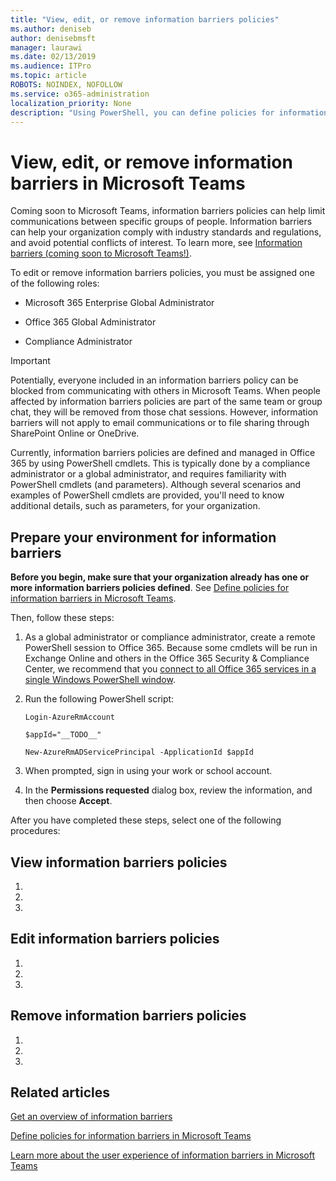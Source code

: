 ```yaml
---
title: "View, edit, or remove information barriers policies"
ms.author: deniseb
author: denisebmsft
manager: laurawi
ms.date: 02/13/2019
ms.audience: ITPro
ms.topic: article
ROBOTS: NOINDEX, NOFOLLOW
ms.service: o365-administration
localization_priority: None
description: "Using PowerShell, you can define policies for information barriers in Microsoft Teams."
---
```


# View, edit, or remove information barriers in Microsoft Teams

Coming soon to Microsoft Teams, information barriers policies can help limit communications between specific groups of people. Information barriers can help your organization comply with industry standards and regulations, and avoid potential conflicts of interest. To learn more, see [Information barriers (coming soon to Microsoft Teams!)](information-barriers.md).

To edit or remove information barriers policies, you must be assigned one of the following roles:

- Microsoft 365 Enterprise Global Administrator

- Office 365 Global Administrator

- Compliance Administrator

> [!IMPORTANT]
> Potentially, everyone included in an information barriers policy can be blocked from communicating with others in Microsoft Teams. When people affected by information barriers policies are part of the same team or group chat, they will be removed from those chat sessions. However, information barriers will not apply to email communications or to file sharing through SharePoint Online or OneDrive. 

Currently, information barriers policies are defined and managed in Office 365 by using PowerShell cmdlets. This is typically done by a compliance administrator or a global administrator, and requires familiarity with PowerShell cmdlets (and parameters). Although several scenarios and examples of PowerShell cmdlets are provided, you'll need to know additional details, such as parameters, for your organization.



## Prepare your environment for information barriers

**Before you begin, make sure that your organization already has one or more information barriers policies defined**. See [Define policies for information barriers in Microsoft Teams](define-information-barriers-policies.md).

Then, follow these steps:

1. As a global administrator or compliance administrator, create a remote PowerShell session to Office 365. Because some cmdlets will be run in Exchange Online and others in the Office 365 Security & Compliance Center, we recommend that you [connect to all Office 365 services in a single Windows PowerShell window](https://docs.microsoft.com/Office365/Enterprise/powershell/connect-to-all-office-365-services-in-a-single-windows-powershell-window).

2. Run the following PowerShell script:<br>

    ```
    Login-AzureRmAccount  
    
    $appId="__TODO__" 
     
    New-AzureRmADServicePrincipal -ApplicationId $appId 
    
    ```

3. When prompted, sign in using your work or school account.

4. In the **Permissions requested** dialog box, review the information, and then choose **Accept**.

After you have completed these steps, select one of the following procedures:

## View information barriers policies

1. 

2. 

3. 

## Edit information barriers policies

1. 

2. 

3. 

## Remove information barriers policies

1. 

2. 

3. 

## Related articles

[Get an overview of information barriers](information-barriers.md)

[Define policies for information barriers in Microsoft Teams](define-information-barriers-policies.md)

[Learn more about the user experience of information barriers in Microsoft Teams](https://docs.microsoft.com/SkypeForBusiness/MicrosoftTeams/information-barriers-in-teams)

